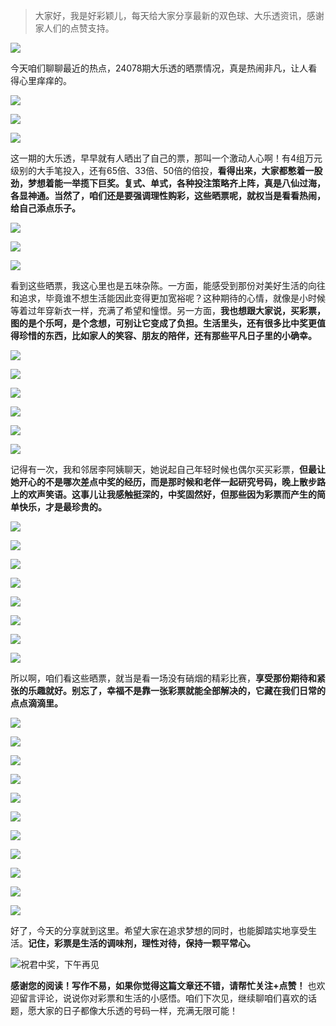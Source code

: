 > 大家好，我是好彩颖儿，每天给大家分享最新的双色球、大乐透资讯，感谢家人们的点赞支持。

![](https://cdn.jsdelivr.net/gh/wangwenjie1314/PicCDN/2024-6-21/1718957520611-image.png)


今天咱们聊聊最近的热点，24078期大乐透的晒票情况，真是热闹非凡，让人看得心里痒痒的。

![](https://cdn.jsdelivr.net/gh/wangwenjie1314/PicCDN/2024-7-8/1720408490332-image.png)


![](https://cdn.jsdelivr.net/gh/wangwenjie1314/PicCDN/2024-7-8/1720408476443-image.png)


![](https://cdn.jsdelivr.net/gh/wangwenjie1314/PicCDN/2024-7-8/1720408522044-image.png)


这一期的大乐透，早早就有人晒出了自己的票，那叫一个激动人心啊！有4组万元级别的大手笔投入，还有65倍、33倍、50倍的倍投，**看得出来，大家都憋着一股劲，梦想着能一举揽下巨奖。复式、单式，各种投注策略齐上阵，真是八仙过海，各显神通。当然了，咱们还是要强调理性购彩，这些晒票呢，就权当是看看热闹，给自己添点乐子。**


![](https://cdn.jsdelivr.net/gh/wangwenjie1314/PicCDN/2024-7-8/1720408530491-image.png)

![](https://cdn.jsdelivr.net/gh/wangwenjie1314/PicCDN/2024-7-8/1720408513729-image.png)

![](https://cdn.jsdelivr.net/gh/wangwenjie1314/PicCDN/2024-7-8/1720408498933-image.png)



看到这些晒票，我这心里也是五味杂陈。一方面，能感受到那份对美好生活的向往和追求，毕竟谁不想生活能因此变得更加宽裕呢？这种期待的心情，就像是小时候等着过年穿新衣一样，充满了希望和憧憬。另一方面，**我也想跟大家说，买彩票，图的是个乐呵，是个念想，可别让它变成了负担。生活里头，还有很多比中奖更值得珍惜的东西，比如家人的笑容、朋友的陪伴，还有那些平凡日子里的小确幸。**


![](https://cdn.jsdelivr.net/gh/wangwenjie1314/PicCDN/2024-7-8/1720408538530-image.png)


![](https://cdn.jsdelivr.net/gh/wangwenjie1314/PicCDN/2024-7-8/1720408550686-image.png)


![](https://cdn.jsdelivr.net/gh/wangwenjie1314/PicCDN/2024-7-8/1720408564318-image.png)


![](https://cdn.jsdelivr.net/gh/wangwenjie1314/PicCDN/2024-7-8/1720408576870-image.png)


![](https://cdn.jsdelivr.net/gh/wangwenjie1314/PicCDN/2024-7-8/1720408600109-image.png)


![](https://cdn.jsdelivr.net/gh/wangwenjie1314/PicCDN/2024-7-8/1720408607949-image.png)


记得有一次，我和邻居李阿姨聊天，她说起自己年轻时候也偶尔买买彩票，**但最让她开心的不是哪次差点中奖的经历，而是那时候和老伴一起研究号码，晚上散步路上的欢声笑语。这事儿让我感触挺深的，中奖固然好，但那些因为彩票而产生的简单快乐，才是最珍贵的。**


![](https://cdn.jsdelivr.net/gh/wangwenjie1314/PicCDN/2024-7-8/1720408642112-image.png)


![](https://cdn.jsdelivr.net/gh/wangwenjie1314/PicCDN/2024-7-8/1720408617440-image.png)

![](https://cdn.jsdelivr.net/gh/wangwenjie1314/PicCDN/2024-7-8/1720408626494-image.png)

![](https://cdn.jsdelivr.net/gh/wangwenjie1314/PicCDN/2024-7-8/1720408634310-image.png)


![](https://cdn.jsdelivr.net/gh/wangwenjie1314/PicCDN/2024-7-8/1720408653495-image.png)


![](https://cdn.jsdelivr.net/gh/wangwenjie1314/PicCDN/2024-7-8/1720408666783-image.png)


![](https://cdn.jsdelivr.net/gh/wangwenjie1314/PicCDN/2024-7-8/1720408678716-image.png)



![](https://cdn.jsdelivr.net/gh/wangwenjie1314/PicCDN/2024-7-8/1720408702102-image.png)


所以啊，咱们看这些晒票，就当是看一场没有硝烟的精彩比赛，**享受那份期待和紧张的乐趣就好。别忘了，幸福不是靠一张彩票就能全部解决的，它藏在我们日常的点点滴滴里。**


![](https://cdn.jsdelivr.net/gh/wangwenjie1314/PicCDN/2024-7-8/1720408744236-image.png)

![](https://cdn.jsdelivr.net/gh/wangwenjie1314/PicCDN/2024-7-8/1720408733112-image.png)

![](https://cdn.jsdelivr.net/gh/wangwenjie1314/PicCDN/2024-7-8/1720408720470-image.png)


![](https://cdn.jsdelivr.net/gh/wangwenjie1314/PicCDN/2024-7-8/1720408760923-image.png)

![](https://cdn.jsdelivr.net/gh/wangwenjie1314/PicCDN/2024-7-8/1720408783285-image.png)

![](https://cdn.jsdelivr.net/gh/wangwenjie1314/PicCDN/2024-7-8/1720408793146-image.png)


![](https://cdn.jsdelivr.net/gh/wangwenjie1314/PicCDN/2024-7-8/1720408819012-image.png)

![](https://cdn.jsdelivr.net/gh/wangwenjie1314/PicCDN/2024-7-8/1720408835359-image.png)


![](https://cdn.jsdelivr.net/gh/wangwenjie1314/PicCDN/2024-7-8/1720408856869-image.png)


![](https://cdn.jsdelivr.net/gh/wangwenjie1314/PicCDN/2024-7-8/1720408873052-image.png)


![](https://cdn.jsdelivr.net/gh/wangwenjie1314/PicCDN/2024-7-8/1720408908191-image.png)


好了，今天的分享就到这里。希望大家在追求梦想的同时，也能脚踏实地享受生活。**记住，彩票是生活的调味剂，理性对待，保持一颗平常心。**


![祝君中奖，下午再见](https://cdn.jsdelivr.net/gh/wangwenjie1314/PicCDN/2024-7-8/1720408936717-image.png)


**感谢您的阅读！写作不易，如果你觉得这篇文章还不错，请帮忙关注+点赞！** 也欢迎留言评论，说说你对彩票和生活的小感悟。咱们下次见，继续聊咱们喜欢的话题，愿大家的日子都像大乐透的号码一样，充满无限可能！
